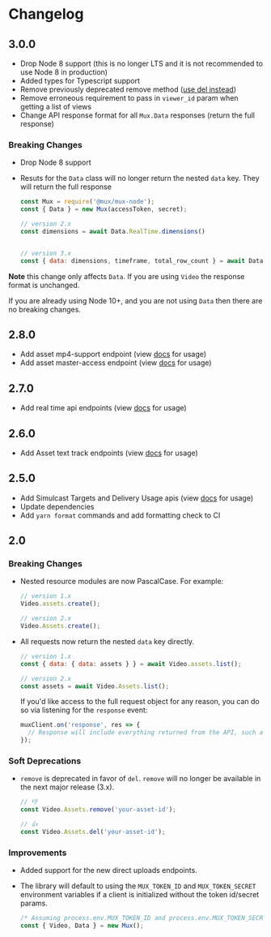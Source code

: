 # Changelog

## 3.0.0

- Drop Node 8 support (this is no longer LTS and it is not recommended to use Node 8 in production)
- Added types for Typescript support
- Remove previously deprecated remove method ([use del instead](https://github.com/muxinc/mux-node-sdk/blob/master/CHANGELOG.md#soft-deprecations))
- Remove erroneous requirement to pass in `viewer_id` param when getting a list of views
- Change API response format for all `Mux.Data` responses (return the full response)

### Breaking Changes

- Drop Node 8 support

- Resuts for the `Data` class will no longer return the nested `data` key. They will return the full response

  ```javascript
  const Mux = require('@mux/mux-node');
  const { Data } = new Mux(accessToken, secret);

  // version 2.x
  const dimensions = await Data.RealTime.dimensions()


  // version 3.x
  const { data: dimensions, timeframe, total_row_count } = await Data.RealTime.dimensions()
  ```

**Note** this change only affects `Data`. If you are using `Video` the response format is unchanged.

If you are already using Node 10+, and you are not using `Data` then there are no breaking changes.


## 2.8.0

- Add asset mp4-support endpoint (view [docs](https://docs.mux.com/reference#update-mp4-support) for usage)
- Add asset master-access endpoint (view [docs](https://docs.mux.com/reference#update-master-access) for usage)

## 2.7.0

- Add real time api endpoints (view [docs](https://api-docs.mux.com/#real-time-get-1) for usage)


## 2.6.0

- Add Asset text track endpoints (view [docs](https://docs.mux.com/reference#create-a-subtitle-text-track) for usage)

## 2.5.0

- Add Simulcast Targets and Delivery Usage apis (view [docs](https://muxinc.github.io/mux-node-sdk/) for usage)
- Update dependencies
- Add `yarn format` commands and add formatting check to CI

## 2.0

### Breaking Changes

- Nested resource modules are now PascalCase. For example:

  ```javascript
  // version 1.x
  Video.assets.create();

  // version 2.x
  Video.Assets.create();
  ```

- All requests now return the nested `data` key directly.

  ```javascript
  // version 1.x
  const { data: { data: assets } } = await Video.assets.list();

  // version 2.x
  const assets = await Video.Assets.list();
  ```

  If you'd like access to the full request object for any reason, you can do so via listening for the `response` event:

  ```javascript
  muxClient.on('response', res => {
    // Response will include everything returned from the API, such as status codes/text, headers, etc
  });
  ```

### Soft Deprecations

- `remove` is deprecated in favor of `del`. `remove` will no longer be available in the next major release (3.x).

  ```javascript
  // 👎
  const Video.Assets.remove('your-asset-id');

  // 👍
  const Video.Assets.del('your-asset-id');
  ```

### Improvements

- Added support for the new direct uploads endpoints.

- The library will default to using the `MUX_TOKEN_ID` and `MUX_TOKEN_SECRET` environment variables if a client is initialized without the token id/secret params.

  ```javascript
  /* Assuming process.env.MUX_TOKEN_ID and process.env.MUX_TOKEN_SECRET exist and are valid, this works */
  const { Video, Data } = new Mux();
  ```
